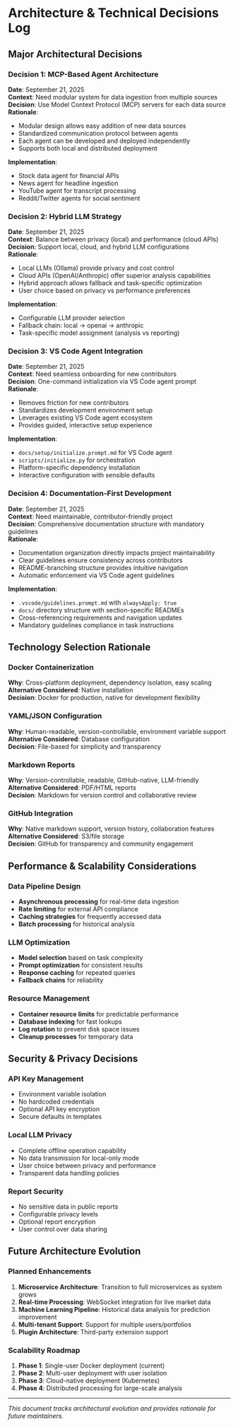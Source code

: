 # Architecture & Technical Decisions Log

## Major Architectural Decisions

### Decision 1: MCP-Based Agent Architecture
**Date**: September 21, 2025  
**Context**: Need modular system for data ingestion from multiple sources  
**Decision**: Use Model Context Protocol (MCP) servers for each data source  
**Rationale**: 
- Modular design allows easy addition of new data sources
- Standardized communication protocol between agents
- Each agent can be developed and deployed independently
- Supports both local and distributed deployment

**Implementation**: 
- Stock data agent for financial APIs
- News agent for headline ingestion  
- YouTube agent for transcript processing
- Reddit/Twitter agents for social sentiment

### Decision 2: Hybrid LLM Strategy
**Date**: September 21, 2025  
**Context**: Balance between privacy (local) and performance (cloud APIs)  
**Decision**: Support local, cloud, and hybrid LLM configurations  
**Rationale**:
- Local LLMs (Ollama) provide privacy and cost control
- Cloud APIs (OpenAI/Anthropic) offer superior analysis capabilities
- Hybrid approach allows fallback and task-specific optimization
- User choice based on privacy vs performance preferences

**Implementation**:
- Configurable LLM provider selection
- Fallback chain: local → openai → anthropic
- Task-specific model assignment (analysis vs reporting)

### Decision 3: VS Code Agent Integration
**Date**: September 21, 2025  
**Context**: Need seamless onboarding for new contributors  
**Decision**: One-command initialization via VS Code agent prompt  
**Rationale**:
- Removes friction for new contributors
- Standardizes development environment setup
- Leverages existing VS Code agent ecosystem
- Provides guided, interactive setup experience

**Implementation**:
- `docs/setup/initialize.prompt.md` for VS Code agent
- `scripts/initialize.py` for orchestration
- Platform-specific dependency installation
- Interactive configuration with sensible defaults

### Decision 4: Documentation-First Development
**Date**: September 21, 2025  
**Context**: Need maintainable, contributor-friendly project  
**Decision**: Comprehensive documentation structure with mandatory guidelines  
**Rationale**:
- Documentation organization directly impacts project maintainability
- Clear guidelines ensure consistency across contributors
- README-branching structure provides intuitive navigation
- Automatic enforcement via VS Code agent guidelines

**Implementation**:
- `.vscode/guidelines.prompt.md` with `alwaysApply: true`
- `docs/` directory structure with section-specific READMEs
- Cross-referencing requirements and navigation updates
- Mandatory guidelines compliance in task instructions

## Technology Selection Rationale

### Docker Containerization
**Why**: Cross-platform deployment, dependency isolation, easy scaling  
**Alternative Considered**: Native installation  
**Decision**: Docker for production, native for development flexibility

### YAML/JSON Configuration  
**Why**: Human-readable, version-controllable, environment variable support  
**Alternative Considered**: Database configuration  
**Decision**: File-based for simplicity and transparency

### Markdown Reports
**Why**: Version-controllable, readable, GitHub-native, LLM-friendly  
**Alternative Considered**: PDF/HTML reports  
**Decision**: Markdown for version control and collaborative review

### GitHub Integration
**Why**: Native markdown support, version history, collaboration features  
**Alternative Considered**: S3/file storage  
**Decision**: GitHub for transparency and community engagement

## Performance & Scalability Considerations

### Data Pipeline Design
- **Asynchronous processing** for real-time data ingestion
- **Rate limiting** for external API compliance  
- **Caching strategies** for frequently accessed data
- **Batch processing** for historical analysis

### LLM Optimization
- **Model selection** based on task complexity
- **Prompt optimization** for consistent results
- **Response caching** for repeated queries
- **Fallback chains** for reliability

### Resource Management
- **Container resource limits** for predictable performance
- **Database indexing** for fast lookups
- **Log rotation** to prevent disk space issues
- **Cleanup processes** for temporary data

## Security & Privacy Decisions

### API Key Management
- Environment variable isolation
- No hardcoded credentials
- Optional API key encryption
- Secure defaults in templates

### Local LLM Privacy
- Complete offline operation capability
- No data transmission for local-only mode
- User choice between privacy and performance
- Transparent data handling policies

### Report Security
- No sensitive data in public reports
- Configurable privacy levels
- Optional report encryption
- User control over data sharing

## Future Architecture Evolution

### Planned Enhancements
1. **Microservice Architecture**: Transition to full microservices as system grows
2. **Real-time Processing**: WebSocket integration for live market data
3. **Machine Learning Pipeline**: Historical data analysis for prediction improvement
4. **Multi-tenant Support**: Support for multiple users/portfolios
5. **Plugin Architecture**: Third-party extension support

### Scalability Roadmap
1. **Phase 1**: Single-user Docker deployment (current)
2. **Phase 2**: Multi-user deployment with user isolation
3. **Phase 3**: Cloud-native deployment (Kubernetes)
4. **Phase 4**: Distributed processing for large-scale analysis

---

*This document tracks architectural evolution and provides rationale for future maintainers.*